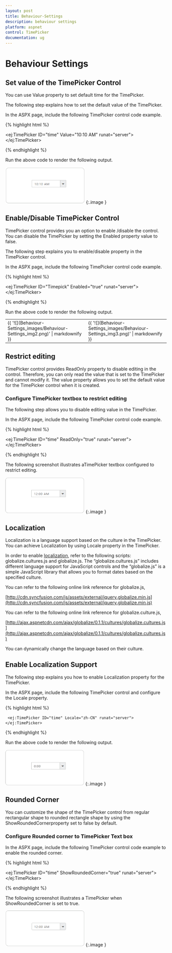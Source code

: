 ```yaml
---
layout: post
title: Behaviour-Settings
description: behaviour settings
platform: aspnet
control: TimePicker
documentation: ug
---
```


# Behaviour Settings

## Set value of the TimePicker Control

You can use Value property to set default time for the TimePicker.

The following step explains how to set the default value of the TimePicker.

In the ASPX page, include the following TimePicker control code example.



{% highlight html %}

  <ej:TimePicker ID="time" Value="10:10 AM" runat="server"></ej:TimePicker>



{% endhighlight %}



Run the above code to render the following output.

 ![](Behaviour-Settings_images/Behaviour-Settings_img1.png) 
{:.image }


## Enable/Disable TimePicker Control

TimePicker control provides you an option to enable /disable the control. You can disable the TimePicker by setting the Enabled property value to false.

The following step explains you to enable/disable property in the TimePicker control.

In the ASPX page, include the following TimePicker control code example.



{% highlight html %}

<ej:TimePicker ID="Timepick" Enabled="true" runat="server"></ej:TimePicker>



{% endhighlight %}



Run the above code to render the following output.


<table>
<tr>
<td>
{{ '![](Behaviour-Settings_images/Behaviour-Settings_img2.png)' | markdownify }}
</td><td>
{{ '![](Behaviour-Settings_images/Behaviour-Settings_img3.png)' | markdownify }}
</td></tr>
</table>

## Restrict editing

TimePicker control provides ReadOnly property to disable editing in the control. Therefore, you can only read the value that is set to the TimePicker and cannot modify it. The value property allows you to set the default value for the TimePicker control when it is created.

### Configure TimePicker textbox to restrict editing

The following step allows you to disable editing value in the TimePicker.

In the ASPX page, include the following TimePicker control code example.



{% highlight html %}

  <ej:TimePicker ID="time" ReadOnly="true" runat="server"></ej:TimePicker>



{% endhighlight %}



The following screenshot illustrates aTimePicker textbox configured to restrict editing.

![](Behaviour-Settings_images/Behaviour-Settings_img4.png) 
{:.image }


## Localization

Localization is a language support based on the culture in the TimePicker. You can achieve Localization by using Locale property in the TimePicker.

In order to enable [localization](http://help.syncfusion.com/ug/js/default.htm), refer to the following scripts: globalize.cultures.js and globalize.js. The “globalize.cultures.js” includes different language support for JavaScript controls and the “globalize.js” is a simple JavaScript library that allows you to format dates based on the specified culture.

You can refer to the following online link reference for globalize.js,

[http://cdn.syncfusion.com/js/assets/external/jquery.globalize.min.js](http://cdn.syncfusion.com/js/assets/external/jquery.globalize.min.js)

You can refer to the following online link reference for globalize.culture.js,

[http://ajax.aspnetcdn.com/ajax/globalize/0.1.1/cultures/globalize.cultures.js](http://ajax.aspnetcdn.com/ajax/globalize/0.1.1/cultures/globalize.cultures.js)

You can dynamically change the language based on their culture.

## Enable Localization Support

The following step explains you how to enable Localization property for the TimePicker.

In the ASPX page, include the following TimePicker control and configure the Locale property.



{% highlight html %}

     <ej:TimePicker ID="time" Locale="zh-CN" runat="server"></ej:TimePicker>



{% endhighlight %}



Run the above code to render the following output.

![](Behaviour-Settings_images/Behaviour-Settings_img5.png) 
{:.image }


## Rounded Corner

You can customize the shape of the TimePicker control from regular rectangular shape to rounded rectangle shape by using the ShowRoundedCornerproperty set to false by default.

### Configure Rounded corner to TimePicker Text box

In the ASPX page, include the following TimePicker control code example to enable the rounded corner.

{% highlight html %}



<ej:TimePicker ID="time" ShowRoundedCorner="true" runat="server"> </ej:TimePicker>



{% endhighlight %}



The following screenshot illustrates a TimePicker when ShowRoundedCorner is set to true.



![](Behaviour-Settings_images/Behaviour-Settings_img6.png) 
{:.image }


